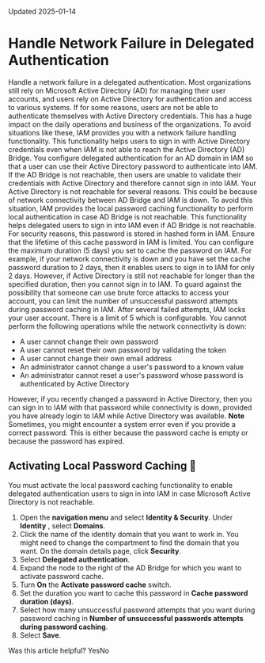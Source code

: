 Updated 2025-01-14
# Handle Network Failure in Delegated Authentication
Handle a network failure in a delegated authentication.
Most organizations still rely on Microsoft Active Directory (AD) for managing their user accounts, and users rely on Active Directory for authentication and access to various systems. If for some reasons, users are not be able to authenticate themselves with Active Directory credentials. This has a huge impact on the daily operations and business of the organizations.
To avoid situations like these, IAM provides you with a network failure handling functionality. This functionality helps users to sign in with Active Directory credentials even when IAM is not able to reach the Active Directory (AD) Bridge.
You configure delegated authentication for an AD domain in IAM so that a user can use their Active Directory password to authenticate into IAM.
If the AD Bridge is not reachable, then users are unable to validate their credentials with Active Directory and therefore cannot sign in into IAM. Your Active Directory is not reachable for several reasons. This could be because of network connectivity between AD Bridge and IAM is down.
To avoid this situation, IAM provides the local password caching functionality to perform local authentication in case AD Bridge is not reachable. This functionality helps delegated users to sign in into IAM even if AD Bridge is not reachable. For security reasons, this password is stored in hashed form in IAM.
Ensure that the lifetime of this cache password in IAM is limited. You can configure the maximum duration (5 days) you set to cache the password on IAM. For example, if your network connectivity is down and you have set the cache password duration to 2 days, then it enables users to sign in to IAM for only 2 days. However, if Active Directory is still not reachable for longer than the specified duration, then you cannot sign in to IAM.
To guard against the possibility that someone can use brute force attacks to access your account, you can limit the number of unsuccessful password attempts during password caching in IAM. After several failed attempts, IAM locks your user account. There is a limit of 5 which is configurable.
You cannot perform the following operations while the network connectivity is down:
  * A user cannot change their own password
  * A user cannot reset their own password by validating the token
  * A user cannot change their own email address
  * An administrator cannot change a user's password to a known value
  * An administrator cannot reset a user's password whose password is authenticated by Active Directory


However, if you recently changed a password in Active Directory, then you can sign in to IAM with that password while connectivity is down, provided you have already login to IAM while Active Directory was available.
**Note**
Sometimes, you might encounter a system error even if you provide a correct password. This is either because the password cache is empty or because the password has expired.
## Activating Local Password Caching 🔗 
You must activate the local password caching functionality to enable delegated authentication users to sign in into IAM in case Microsoft Active Directory is not reachable.
  1. Open the **navigation menu** and select **Identity & Security**. Under **Identity** , select **Domains**.
  2. Click the name of the identity domain that you want to work in. You might need to change the compartment to find the domain that you want. On the domain details page, click **Security**.
  3. Select **Delegated authentication**.
  4. Expand the node to the right of the AD Bridge for which you want to activate password cache.
  5. Turn **On** the **Activate password cache** switch.
  6. Set the duration you want to cache this password in **Cache password duration (days)**.
  7. Select how many unsuccessful password attempts that you want during password caching in **Number of unsuccessful passwords attempts during password caching**.
  8. Select **Save**.


Was this article helpful?
YesNo

